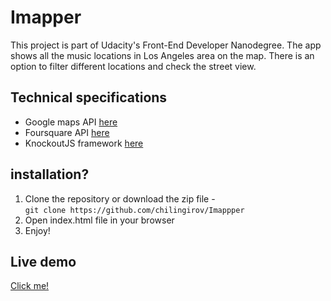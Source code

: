 # Imapper
This project is part of Udacity's Front-End 
Developer Nanodegree. The app shows all the music locations in Los Angeles area on the map. There is an option to filter different locations and check the street view.

## Technical specifications
- Google maps API [here](https://developers.google.com/maps/)
- Foursquare API [here](https://developer.foursquare.com/)
- KnockoutJS framework [here](http://knockoutjs.com/)

## installation?

1. Clone the repository or download the zip file -  
`git clone https://github.com/chilingirov/Imappper`
2. Open index.html file in your browser
3. Enjoy!

## Live demo
[Click me!](https://chilingirov.github.io/Imappper/)